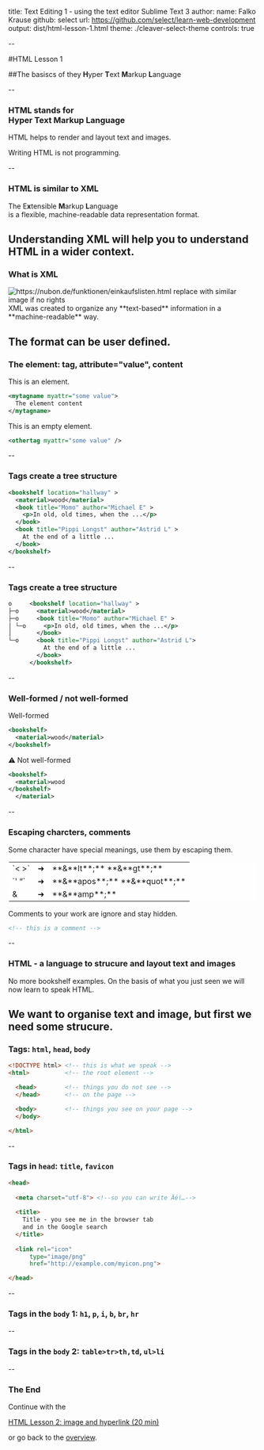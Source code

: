 title: Text Editing 1 - using the text editor Sublime Text 3
author:
  name: Falko Krause
  github: select
  url: https://github.com/select/learn-web-development
output: dist/html-lesson-1.html
theme: ./cleaver-select-theme
controls: true

--
<script src="js-sandbox.js" type="text/javascript" charset="utf-8"></script>
#HTML Lesson 1

##The basiscs of they **H**yper **T**ext **M**arkup **L**anguage

--
### HTML stands for <br>**H**yper **T**ext **M**arkup **L**anguage

HTML helps to render and layout text and images.

Writing HTML is not programming.

--
### HTML is similar to XML

The E**x**tensible **M**arkup **L**anguage<br>
is a flexible, machine-readable data representation format.

Understanding XML will help you to understand HTML in a wider context.
--
### What is XML
<img src="einkaufsliste-digital-schreiben.jpg" alt="https://nubon.de/funktionen/einkaufslisten.html replace with similar image if no rights">
XML was created to organize any **text-based** information in a **machine-readable** way.

The format can be **user defined**.
--
### The element: tag, attribute="value", content
This is an element.
```xml
<mytagname myattr="some value">
  The element content
</mytagname>
```
This is an empty element.
```xml
<othertag myattr="some value" />
```

--
### Tags create a tree structure
```xml
<bookshelf location="hallway" >
  <material>wood</material>
  <book title="Momo" author="Michael E" >
    <p>In old, old times, when the ...</p>
  </book>
  <book title="Pippi Longst" author="Astrid L" >
    At the end of a little ...
  </book>
</bookshelf>
```

--
### Tags create a tree structure
```xml
o     <bookshelf location="hallway" >
├─o     <material>wood</material>
├─o     <book title="Momo" author="Michael E" >
│ └─o     <p>In old, old times, when the ...</p>
│       </book>
└─o     <book title="Pippi Longst" author="Astrid L">
          At the end of a little ...
        </book>
      </bookshelf>
```

--
### Well-formed / not well-formed
Well-formed
```xml
<bookshelf>
  <material>wood</material>
</bookshelf>
```
⚠ Not well-formed
```xml
<bookshelf>
  <material>wood
</bookshelf>
  </material>

```
--
### Escaping charcters, comments
Some character have special meanings, use them by escaping them.

<table style="background-color: rgba(255, 255, 255, 0.7); width: 100%; border-radius: 3px">
  <tr>
    <td>`< >`</td>
    <td>➜</td>
    <td>**&amp;**lt**;** **&amp;**gt**;**</td>
  </tr>
    <td>`' “`</td>
    <td>➜</td>
    <td>**&amp;**apos**;** **&amp;**quot**;**</td>
  </tr>
  <tr>
    <td>&amp;</td>
    <td>➜</td>
    <td>**&amp;**amp**;** </td>
  </tr>
</table>

Comments to your work are ignore and stay hidden.
```xml
<!-- this is a comment -->
```

   
--
### HTML - a language to strucure and layout text and images
No more bookshelf examples. On the basis of what you just seen we will now learn to speak HTML.

We want to organise text and image, but first we need some strucure.
--
### Tags: `html`, `head`, `body`
```html
<!DOCTYPE html> <!-- this is what we speak -->
<html>          <!-- the root element -->

  <head>        <!-- things you do not see -->
  </head>       <!-- on the page -->

  <body>        <!-- things you see on your page -->
  </body>

</html>
```
--
### Tags in `head`: `title`, `favicon`
```html
<head>
  
  <meta charset="utf-8"> <!--so you can write Äéϊ…-->
  
  <title>
    Title - you see me in the browser tab 
    and in the Google search
  </title>
  
  <link rel="icon" 
      type="image/png" 
      href="http://example.com/myicon.png">

</head>
```
--

### Tags in the `body` 1: `h1`, `p`, `i`, `b`, `br`, `hr`
<div class="editor-wrapper" id="code-example-1">

<div class="editor-container">
<script type="text/plain" class="editor-html" ><h1>Heading 1</h1>

<p>
  I am a paragraph. 
  Here are <i>some</i> text 
  <b>formatting</b> tags.

  <br>
  
  There was a line break and a 
  horzontal ruler is below.
  
  <hr>
  
  You can play with the code 
  yourself now.

</p></script>
</div>
<div class="rendered-html"></div>
<style type="text/css" class="rendered-css"></style>
</div>

<script>
(function() {
    sandbox('#code-example-1',{height: 400});
})();
</script>
--
### Tags in the `body` 2: `table>tr>th,td`, `ul>li`
<div class="editor-wrapper" id="code-example-2">

<div class="editor-container">
<script type="text/plain" class="editor-html" ><h1>Table</h1>
<table>
  <tr>
    <th>Name</th>
    <th>Desciption</th>
  </tr>
  <tr>
    <td>tr</td>
    <td>a table row</td>
  </tr>
  <tr>
    <td>td</td>
    <td>a table column</td>
  </tr>
</table>

<h1>List</h1>
<ul>
  <li>this</li>
  <li>is</li>
  <li>a list</li>
</ul>
</script>
</div>
<div class="rendered-html"></div>
<style type="text/css" class="rendered-css">
  .rendered-html table td, .rendered-html table th{
    border: 1px solid;
  }
  </style>
</div>

<script>
(function() {
    sandbox('#code-example-2',{height: 400});
})();
</script>
--
### The End
Continue with the 

<a href="html-lesson-2.html">HTML Lesson 2: image and hyperlink (20 min)</a>

or go back to the <a href="https://github.com/select/learn-web-development">overview</a>.
